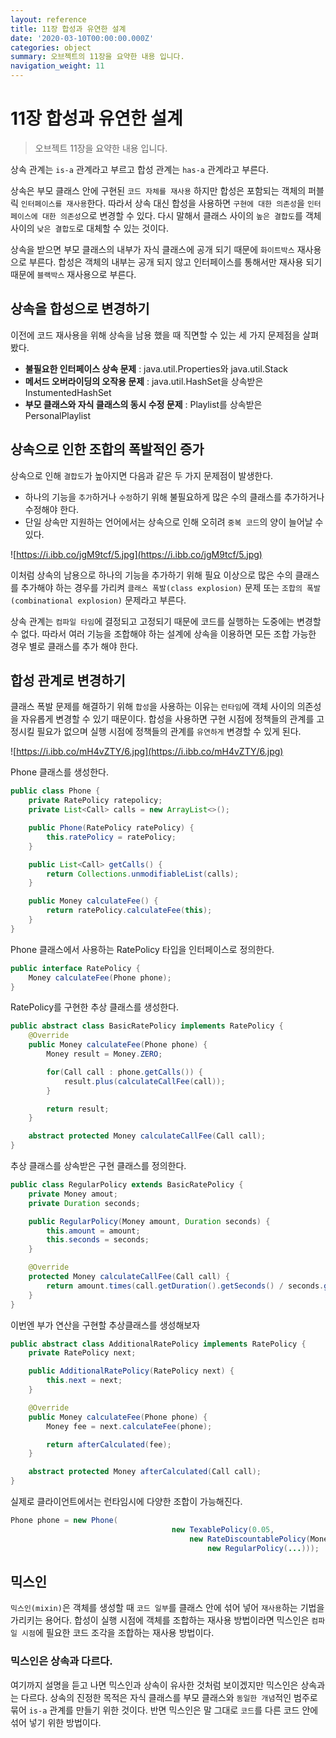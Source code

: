 ```yaml
---
layout: reference
title: 11장 합성과 유연한 설계
date: '2020-03-10T00:00:00.000Z'
categories: object
summary: 오브젝트의 11장을 요약한 내용 입니다.
navigation_weight: 11
---
```


# 11장 합성과 유연한 설계

> 오브젝트 11장을 요약한 내용 입니다.

상속 관계는 `is-a` 관계라고 부르고 합성 관계는 `has-a` 관계라고 부른다.

상속은 부모 클래스 안에 구현된 `코드 자체를 재사용` 하지만 합성은 포함되는 객체의 퍼블릭 `인터페이스를 재사용`한다. 따라서 상속 대신 합성을 사용하면 `구현에 대한 의존성`을 `인터페이스에 대한 의존성`으로 변경할 수 있다. 다시 말해서 클래스 사이의 `높은 결합도`를 객체 사이의 `낮은 결합도`로 대체할 수 있는 것이다.

상속을 받으면 부모 클래스의 내부가 자식 클래스에 공개 되기 때문에 `화이트박스` 재사용으로 부른다. 합성은 객체의 내부는 공개 되지 않고 인터페이스를 통해서만 재사용 되기 때문에 `블랙박스` 재사용으로 부른다.

## 상속을 합성으로 변경하기

이전에 코드 재사용을 위해 상속을 남용 했을 때 직면할 수 있는 세 가지 문제점을 살펴봤다.

* **불필요한 인터페이스 상속 문제** : java.util.Properties와 java.util.Stack
* **메서드 오버라이딩의 오작용 문제** : java.util.HashSet을 상속받은 InstumentedHashSet
* **부모 클래스와 자식 클래스의 동시 수정 문제** : Playlist를 상속받은 PersonalPlaylist

## 상속으로 인한 조합의 폭발적인 증가

상속으로 인해 `결합도`가 높아지면 다음과 같은 두 가지 문제점이 발생한다.

* 하나의 기능을 `추가`하거나 `수정`하기 위해 불필요하게 많은 수의 클래스를 추가하거나 수정해야 한다.
* 단일 상속만 지원하는 언어에서는 상속으로 인해 오히려 `중복 코드`의 양이 늘어날 수 있다.

![https://i.ibb.co/jgM9tcf/5.jpg](https://i.ibb.co/jgM9tcf/5.jpg)

이처럼 상속의 남용으로 하나의 기능을 추가하기 위해 필요 이상으로 많은 수의 클래스를 추가해야 하는 경우를 가리켜 `클래스 폭발(class explosion)` 문제 또는 `조합의 폭발(combinational explosion)` 문제라고 부른다.

상속 관계는 `컴파일 타임`에 결정되고 고정되기 때문에 코드를 실행하는 도중에는 변경할 수 없다. 따라서 여러 기능을 조합해야 하는 설계에 상속을 이용하면 모든 조합 가능한 경우 별로 클래스를 추가 해야 한다.

## 합성 관계로 변경하기

클래스 폭발 문제를 해결하기 위해 `합성`을 사용하는 이유는 `런타임`에 객체 사이의 의존성을 자유롭게 변경할 수 있기 때문이다. 합성을 사용하면 구현 시점에 정책들의 관계를 고정시킬 필요가 없으며 실행 시점에 정책들의 관계를 `유연하게` 변경할 수 있게 된다.

![https://i.ibb.co/mH4vZTY/6.jpg](https://i.ibb.co/mH4vZTY/6.jpg)

Phone 클래스를 생성한다.

```java
public class Phone {
    private RatePolicy ratepolicy;
    private List<Call> calls = new ArrayList<>();

    public Phone(RatePolicy ratePolicy) {
        this.ratePolicy = ratePolicy;
    }

    public List<Call> getCalls() {
        return Collections.unmodifiableList(calls);
    }

    public Money calculateFee() {
        return ratePolicy.calculateFee(this);
    }
}
```

Phone 클래스에서 사용하는 RatePolicy 타입을 인터페이스로 정의한다.

```java
public interface RatePolicy {
    Money calculateFee(Phone phone);
}
```

RatePolicy를 구현한 추상 클래스를 생성한다.

```java
public abstract class BasicRatePolicy implements RatePolicy {
    @Override
    public Money calculateFee(Phone phone) {
        Money result = Money.ZERO;

        for(Call call : phone.getCalls()) {
            result.plus(calculateCallFee(call));
        }

        return result;
    }

    abstract protected Money calculateCallFee(Call call);
}
```

추상 클래스를 상속받은 구현 클래스를 정의한다.

```java
public class RegularPolicy extends BasicRatePolicy {
    private Money amout;
    private Duration seconds;

    public RegularPolicy(Money amount, Duration seconds) {
        this.amount = amount;
        this.seconds = seconds;
    }

    @Override
    protected Money calculateCallFee(Call call) {
        return amount.times(call.getDuration().getSeconds() / seconds.getSeconds());
    }
}
```

이번엔 부가 연산을 구현할 추상클래스를 생성해보자

```java
public abstract class AdditionalRatePolicy implements RatePolicy {
    private RatePolicy next;

    public AdditionalRatePolicy(RatePolicy next) {
        this.next = next;
    }

    @Override
    public Money calculateFee(Phone phone) {
        Money fee = next.calculateFee(phone);

        return afterCalculated(fee);
    }

    abstract protected Money afterCalculated(Call call);
}
```

실제로 클라이언트에서는 런타임시에 다양한 조합이 가능해진다.

```java
Phone phone = new Phone(
                                    new TexablePolicy(0.05,
                                        new RateDiscountablePolicy(Money.wons(1000),
                                            new RegularPolicy(...)));
```

## 믹스인

`믹스인(mixin)`은 객체를 생성할 때 `코드 일부`를 클래스 안에 섞어 넣어 `재사용`하는 기법을 가리키는 용어다. 합성이 실행 시점에 객체를 조합하는 재사용 방법이라면 믹스인은 `컴파일 시점`에 필요한 코드 조각을 조합하는 재사용 방법이다.

### 믹스인은 상속과 다르다.

여기까지 설명을 듣고 나면 믹스인과 상속이 유사한 것처럼 보이겠지만 믹스인은 상속과는 다르다. 상속의 진정한 목적은 자식 클래스를 부모 클래스와 `동일한 개념`적인 범주로 묶어 `is-a` 관계를 만들기 위한 것이다. 반면 믹스인은 말 그대로 `코드`를 다른 코드 안에 섞어 넣기 위한 방법이다.

